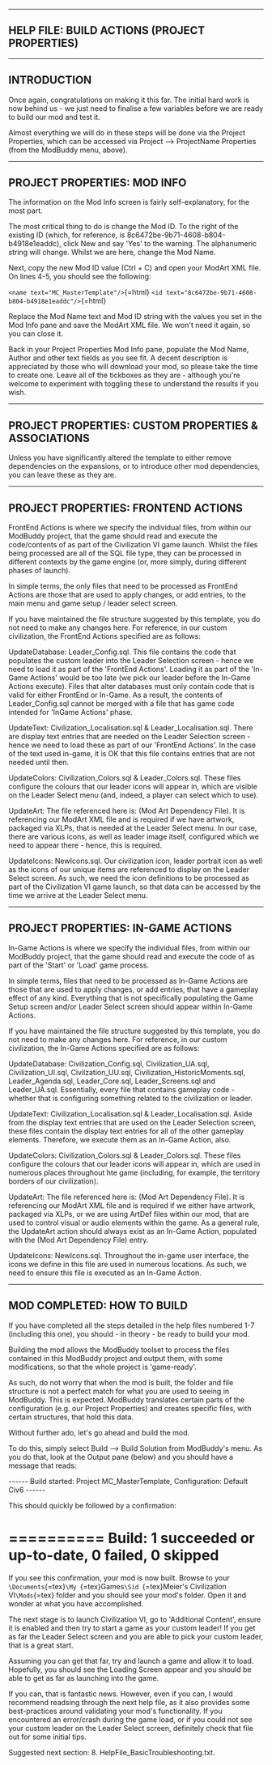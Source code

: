   -----------------------------------------------
  HELP FILE: BUILD ACTIONS (PROJECT PROPERTIES)
  -----------------------------------------------

  --------------
  INTRODUCTION
  --------------

Once again, congratulations on making it this far. The initial hard work
is now behind us - we just need to finalise a few variables before we
are ready to build our mod and test it.

Almost everything we will do in these steps will be done via the Project
Properties, which can be accessed via Project --\> ProjectName
Properties (from the ModBuddy menu, above).

  ------------------------------
  PROJECT PROPERTIES: MOD INFO
  ------------------------------

The information on the Mod Info screen is fairly self-explanatory, for
the most part.

The most critical thing to do is change the Mod ID. To the right of the
existing ID (which, for reference, is
8c6472be-9b71-4608-b804-b4918e1eaddc), click New and say 'Yes' to the
warning. The alphanumeric string will change. Whilst we are here, change
the Mod Name.

Next, copy the new Mod ID value (Ctrl + C) and open your ModArt XML
file. On lines 4-5, you should see the following:

`<name text="MC_MasterTemplate"/>`{=html}
`<id text="8c6472be-9b71-4608-b804-b4918e1eaddc"/>`{=html}

Replace the Mod Name text and Mod ID string with the values you set in
the Mod Info pane and save the ModArt XML file. We won't need it again,
so you can close it.

Back in your Project Properties Mod Info pane, populate the Mod Name,
Author and other text fields as you see fit. A decent description is
appreciated by those who will download your mod, so please take the time
to create one. Leave all of the tickboxes as they are - although you're
welcome to experiment with toggling these to understand the results if
you wish.

  ------------------------------------------------------
  PROJECT PROPERTIES: CUSTOM PROPERTIES & ASSOCIATIONS
  ------------------------------------------------------

Unless you have significantly altered the template to either remove
dependencies on the expansions, or to introduce other mod dependencies,
you can leave these as they are.

  --------------------------------------
  PROJECT PROPERTIES: FRONTEND ACTIONS
  --------------------------------------

FrontEnd Actions is where we specify the individual files, from within
our ModBuddy project, that the game should read and execute the
code/contents of as part of the Civilization VI game launch. Whilst the
files being processed are all of the SQL file type, they can be
processed in different contexts by the game engine (or, more simply,
during different phases of launch).

In simple terms, the only files that need to be processed as FrontEnd
Actions are those that are used to apply changes, or add entries, to the
main menu and game setup / leader select screen.

If you have maintained the file structure suggested by this template,
you do not need to make any changes here. For reference, in our custom
civilization, the FrontEnd Actions specified are as follows:

UpdateDatabase: Leader\_Config.sql. This file contains the code that
populates the custom leader into the Leader Selection screen - hence we
need to load it as part of the 'FrontEnd Actions'. Loading it as part of
the 'In-Game Actions' would be too late (we pick our leader before the
In-Game Actions execute). Files that alter databases must only contain
code that is valid for either FrontEnd or In-Game. As a result, the
contents of Leader\_Config.sql cannot be merged with a file that has
game code intended for 'InGame Actions' phase.

UpdateText: Civilization\_Localisation.sql & Leader\_Localisation.sql.
There are display text entries that are needed on the Leader Selection
screen - hence we need to load these as part of our 'FrontEnd Actions'.
In the case of the text used in-game, it is OK that this file contains
entries that are not needed until then.

UpdateColors: Civilization\_Colors.sql & Leader\_Colors.sql. These files
configure the colours that our leader icons will appear in, which are
visible on the Leader Select menu (and, indeed, a player can select
which to use).

UpdateArt: The file referenced here is: (Mod Art Dependency File). It is
referencing our ModArt XML file and is required if we have artwork,
packaged via XLPs, that is needed at the Leader Select menu. In our
case, there are various icons, as well as leader image itself,
configured which we need to appear there - hence, this is required.

UpdateIcons: NewIcons.sql. Our civilization icon, leader portrait icon
as well as the icons of our unique items are referenced to display on
the Leader Select screen. As such, we need the icon definitions to be
processed as part of the Civilization VI game launch, so that data can
be accessed by the time we arrive at the Leader Select menu.

  -------------------------------------
  PROJECT PROPERTIES: IN-GAME ACTIONS
  -------------------------------------

In-Game Actions is where we specify the individual files, from within
our ModBuddy project, that the game should read and execute the code of
as part of the 'Start' or 'Load' game process.

In simple terms, files that need to be processed as In-Game Actions are
those that are used to apply changes, or add entries, that have a
gameplay effect of any kind. Everything that is not specifically
populating the Game Setup screen and/or Leader Select screen should
appear within In-Game Actions.

If you have maintained the file structure suggested by this template,
you do not need to make any changes here. For reference, in our custom
civilization, the In-Game Actions specified are as follows:

UpdateDatabase: Civilization\_Config.sql, Civilization\_UA.sql,
Civilization\_UI.sql, Civilzation\_UU.sql,
Civilization\_HistoricMoments.sql, Leader\_Agenda.sql, Leader\_Core.sql,
Leader\_Screens.sql and Leader\_UA.sql. Essentially, every file that
contains gameplay code - whether that is configuring something related
to the civilization or leader.

UpdateText: Civilization\_Localisation.sql & Leader\_Localisation.sql.
Aside from the display text entries that are used on the Leader
Selection screen, these files contain the display text entries for all
of the other gameplay elements. Therefore, we execute them as an In-Game
Action, also.

UpdateColors: Civilization\_Colors.sql & Leader\_Colors.sql. These files
configure the colours that our leader icons will appear in, which are
used in numerous places throughout hte game (including, for example, the
territory borders of our civilization).

UpdateArt: The file referenced here is: (Mod Art Dependency File). It is
referencing our ModArt XML file and is required if we either have
artwork, packaged via XLPs, or we are using ArtDef files within our mod,
that are used to control visual or audio elements within the game. As a
general rule, the UpdateArt action should always exist as an In-Game
Action, populated with the (Mod Art Dependency File) entry.

UpdateIcons: NewIcons.sql. Throughout the in-game user interface, the
icons we define in this file are used in numerous locations. As such, we
need to ensure this file is executed as an In-Game Action.

  -----------------------------
  MOD COMPLETED: HOW TO BUILD
  -----------------------------

If you have completed all the steps detailed in the help files numbered
1-7 (including this one), you should - in theory - be ready to build
your mod.

Building the mod allows the ModBuddy toolset to process the files
contained in this ModBuddy project and output them, with some
modifications, so that the whole project is 'game-ready'.

As such, do not worry that when the mod is built, the folder and file
structure is not a perfect match for what you are used to seeing in
ModBuddy. This is expected. ModBuddy translates certain parts of the
configuration (e.g. our Project Properties) and creates specific files,
with certain structures, that hold this data.

Without further ado, let's go ahead and build the mod.

To do this, simply select Build --\> Build Solution from ModBuddy's
menu. As you do that, look at the Output pane (below) and you should
have a message that reads:

------ Build started: Project MC\_MasterTemplate, Configuration: Default
Civ6 ------

This should quickly be followed by a confirmation:

========== Build: 1 succeeded or up-to-date, 0 failed, 0 skipped
==========

If you see this confirmation, your mod is now built. Browse to your
`\Documents`{=tex}`\My `{=tex}Games`\Sid `{=tex}Meier's Civilization
VI`\Mods`{=tex} folder and you should see your mod's folder. Open it and
wonder at what you have accomplished.

The next stage is to launch Civilization VI, go to 'Additional Content',
ensure it is enabled and then try to start a game as your custom leader!
If you get as far the Leader Select screen and you are able to pick your
custom leader, that is a great start.

Assuming you can get that far, try and launch a game and allow it to
load. Hopefully, you should see the Loading Screen appear and you should
be able to get as far as launching into the game.

If you can, that is fantastic news. However, even if you can, I would
recommend readsing through the next help file, as it also provides some
best-practices around validating your mod's functionality. If you
encountered an error/crash during the game load, or if you could not see
your custom leader on the Leader Select screen, definitely check that
file out for some initial tips.

Suggested next section: 8. HelpFile\_BasicTroubleshooting.txt.
